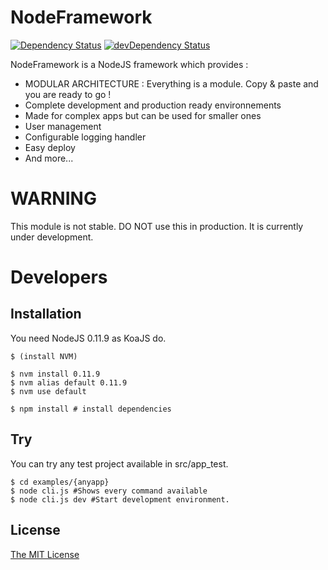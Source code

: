 NodeFramework
=============

[![Dependency Status](https://david-dm.org/Bluestep/NodeFramework.png)](https://david-dm.org/Bluestep/NodeFramework)
[![devDependency Status](https://david-dm.org/Bluestep/NodeFramework.png#info=devDependencies)](https://david-dm.org/Bluestep/NodeFramework#info=devDependencies)


NodeFramework is a NodeJS framework which provides : 

*   MODULAR ARCHITECTURE : Everything is a module. Copy & paste and you are ready to go !
*   Complete development and production ready environnements
*   Made for complex apps but can be used for smaller ones
*   User management
*   Configurable logging handler
*   Easy deploy
*   And more...

# WARNING
This module is not stable. DO NOT use this in production. It is currently under development.


# Developers
## Installation
You need NodeJS 0.11.9 as KoaJS do.

    $ (install NVM)
    
    $ nvm install 0.11.9
    $ nvm alias default 0.11.9
    $ nvm use default
    
    $ npm install # install dependencies

## Try
You can try any test project available in src/app_test.

    $ cd examples/{anyapp}
    $ node cli.js #Shows every command available
    $ node cli.js dev #Start development environment.


## License
[The MIT License](http://opensource.org/licenses/MIT)
